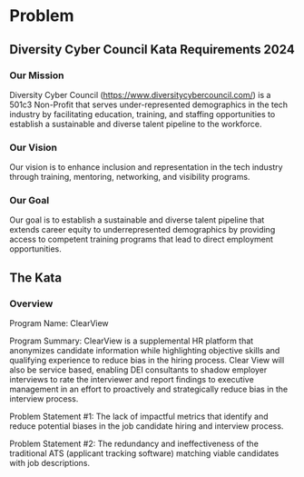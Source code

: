 # Problem

## Diversity Cyber Council Kata Requirements 2024

### Our Mission

Diversity Cyber Council (https://www.diversitycybercouncil.com/) is a 501c3 Non-Profit that serves under-represented demographics in the tech industry by facilitating education, training, and staffing opportunities to establish a sustainable and diverse talent pipeline to the workforce.

### Our Vision

Our vision is to enhance inclusion and representation in the tech industry through training, mentoring, networking, and visibility programs.

### Our Goal

Our goal is to establish a sustainable and diverse talent pipeline that extends career equity to underrepresented demographics by providing access to competent training programs that lead to direct employment opportunities.

## The Kata

### Overview

Program Name: ClearView

Program Summary: ClearView is a supplemental HR platform that anonymizes candidate information while highlighting objective skills and qualifying experience to reduce bias in the hiring process. Clear View will also be service based, enabling DEI consultants to shadow employer interviews to rate the interviewer and report findings to executive management in an effort to proactively and strategically reduce bias in the interview process.

Problem Statement #1: The lack of impactful metrics that identify and reduce potential biases in the job candidate hiring and interview process.

Problem Statement #2: The redundancy and ineffectiveness of the traditional ATS (applicant tracking software) matching viable candidates with job descriptions.
